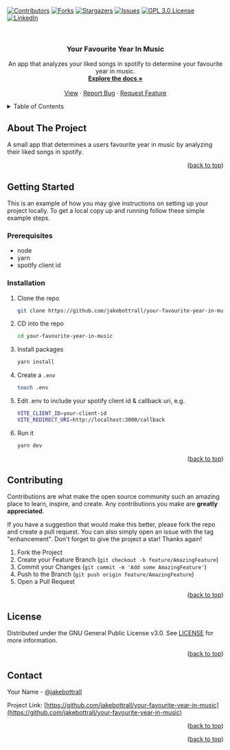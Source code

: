 <!-- Improved compatibility of back to top link: See: https://github.com/othneildrew/Best-README-Template/pull/73 -->

<a name="readme-top"></a>

<!--
*** Thanks for checking out the Best-README-Template. If you have a suggestion
*** that would make this better, please fork the repo and create a pull request
*** or simply open an issue with the tag "enhancement".
*** Don't forget to give the project a star!
*** Thanks again! Now go create something AMAZING! :D
-->

<!-- PROJECT SHIELDS -->
<!--
*** I'm using markdown "reference style" links for readability.
*** Reference links are enclosed in brackets [ ] instead of parentheses ( ).
*** See the bottom of this document for the declaration of the reference variables
*** for contributors-url, forks-url, etc. This is an optional, concise syntax you may use.
*** https://www.markdownguide.org/basic-syntax/#reference-style-links
-->

[![Contributors][contributors-shield]][contributors-url]
[![Forks][forks-shield]][forks-url]
[![Stargazers][stars-shield]][stars-url]
[![Issues][issues-shield]][issues-url]
[![GPL 3.0 License][license-shield]][license-url]
[![LinkedIn][linkedin-shield]][linkedin-url]

<!-- PROJECT LOGO -->
<br />
<div align="center">
<h3 align="center">Your Favourite Year In Music</h3>

  <p align="center">
    An app that analyzes your liked songs in spotify to determine your favourite year in music.
    <br />
    <a href="https://github.com/jakebottrall/your-favourite-year-in-music"><strong>Explore the docs »</strong></a>
    <br />
    <br />
    <a href="https://yourfavouriteyearinmusic.com">View</a>
    ·
    <a href="https://github.com/jakebottrall/your-favourite-year-in-music/issues">Report Bug</a>
    ·
    <a href="https://github.com/jakebottrall/your-favourite-year-in-music/issues">Request Feature</a>
  </p>
</div>

<!-- TABLE OF CONTENTS -->
<details>
  <summary>Table of Contents</summary>
  <ol>
    <li>
      <a href="#about-the-project">About The Project</a>
      <ul>
        <li><a href="#built-with">Built With</a></li>
      </ul>
    </li>
    <li>
      <a href="#getting-started">Getting Started</a>
      <ul>
        <li><a href="#prerequisites">Prerequisites</a></li>
        <li><a href="#installation">Installation</a></li>
      </ul>
    </li>
    <li><a href="#contributing">Contributing</a></li>
    <li><a href="#license">License</a></li>
    <li><a href="#contact">Contact</a></li>
  </ol>
</details>

<!-- ABOUT THE PROJECT -->

## About The Project

A small app that determines a users favourite year in music by analyzing their liked songs in spotify.

<p align="right">(<a href="#readme-top">back to top</a>)</p>

<!-- GETTING STARTED -->

## Getting Started

This is an example of how you may give instructions on setting up your project locally.
To get a local copy up and running follow these simple example steps.

### Prerequisites

- node
- yarn
- spotify client id

### Installation

1. Clone the repo
   ```sh
   git clone https://github.com/jakebottrall/your-favourite-year-in-music.git
   ```
2. CD into the repo
   ```sh
   cd your-favourite-year-in-music
   ```
3. Install packages
   ```sh
   yarn install
   ```
4. Create a `.env`
   ```sh
   touch .env
   ```
5. Edit .env to include your spotify client id & callback uri, e.g.
   ```sh
   VITE_CLIENT_ID=your-client-id
   VITE_REDIRECT_URI=http://localhost:3000/callback
   ```
6. Run it
   ```sh
   yarn dev
   ```

<p align="right">(<a href="#readme-top">back to top</a>)</p>

<!-- CONTRIBUTING -->

## Contributing

Contributions are what make the open source community such an amazing place to learn, inspire, and create. Any contributions you make are **greatly appreciated**.

If you have a suggestion that would make this better, please fork the repo and create a pull request. You can also simply open an issue with the tag "enhancement".
Don't forget to give the project a star! Thanks again!

1. Fork the Project
2. Create your Feature Branch (`git checkout -b feature/AmazingFeature`)
3. Commit your Changes (`git commit -m 'Add some AmazingFeature'`)
4. Push to the Branch (`git push origin feature/AmazingFeature`)
5. Open a Pull Request

<p align="right">(<a href="#readme-top">back to top</a>)</p>

<!-- LICENSE -->

## License

Distributed under the GNU General Public License v3.0. See [LICENSE](LICENSE) for more information.

<p align="right">(<a href="#readme-top">back to top</a>)</p>

<!-- CONTACT -->

## Contact

Your Name - [@jakebottrall](https://twitter.com/jakebottrall)

Project Link: [https://github.com/jakebottrall/your-favourite-year-in-music](https://github.com/jakebottrall/your-favourite-year-in-music)

<p align="right">(<a href="#readme-top">back to top</a>)</p>

<p align="right">(<a href="#readme-top">back to top</a>)</p>

<!-- MARKDOWN LINKS & IMAGES -->
<!-- https://www.markdownguide.org/basic-syntax/#reference-style-links -->

[contributors-shield]: https://img.shields.io/github/contributors/jakebottrall/your-favourite-year-in-music.svg?style=for-the-badge
[contributors-url]: https://github.com/jakebottrall/your-favourite-year-in-music/graphs/contributors
[forks-shield]: https://img.shields.io/github/forks/jakebottrall/your-favourite-year-in-music.svg?style=for-the-badge
[forks-url]: https://github.com/jakebottrall/your-favourite-year-in-music/network/members
[stars-shield]: https://img.shields.io/github/stars/jakebottrall/your-favourite-year-in-music.svg?style=for-the-badge
[stars-url]: https://github.com/jakebottrall/your-favourite-year-in-music/stargazers
[issues-shield]: https://img.shields.io/github/issues/jakebottrall/your-favourite-year-in-music.svg?style=for-the-badge
[issues-url]: https://github.com/jakebottrall/your-favourite-year-in-music/issues
[license-shield]: https://img.shields.io/github/license/jakebottrall/your-favourite-year-in-music.svg?style=for-the-badge
[license-url]: https://github.com/jakebottrall/your-favourite-year-in-music/blob/master/LICENSE.txt
[linkedin-shield]: https://img.shields.io/badge/-LinkedIn-black.svg?style=for-the-badge&logo=linkedin&colorB=555
[linkedin-url]: https://linkedin.com/in/jakebottrall
